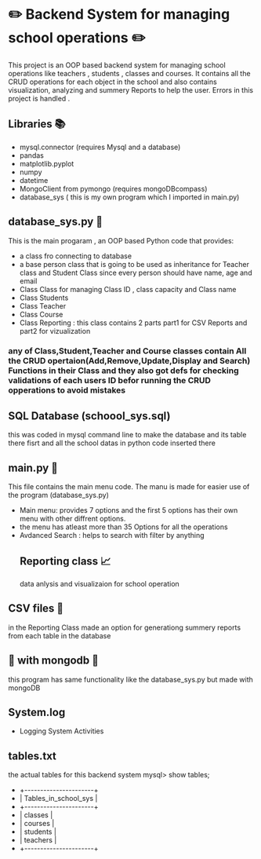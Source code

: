 # :pencil2: Backend System for managing school operations :pencil2:
This project is an OOP based backend system for managing school operations like teachers , students , classes and courses.
It contains all the CRUD operations for each object in the school and also contains visualization, analyzing and summery Reports to help the user.
Errors  in this project is handled .
## Libraries :books:
- mysql.connector (requires Mysql and a database)
- pandas 
- matplotlib.pyplot
- numpy
- datetime
- MongoClient from pymongo  (requires mongoDBcompass)
- database_sys ( this is my own program which I imported in main.py)
## database_sys.py :sunflower:
This is the main progaram , an OOP based Python code that provides:
- a class fro connecting to database
- a base person class that is going to be used as inheritance for Teacher class and Student Class since every person should have name, age and email 
- Class Class for managing Class ID , class capacity and Class name
- Class Students
- Class Teacher
- Class Course 
- Class Reporting : this class contains 2 parts part1 for CSV Reports and part2 for vizualization
### any of Class,Student,Teacher and Course classes contain All the CRUD opertaion(Add,Remove,Update,Display and Search) Functions in their Class and they also got defs for checking validations of each users ID befor running the CRUD opperations to avoid mistakes
## SQL Database (schoool_sys.sql)
this was coded in mysql command line to make the database and its table there fisrt and all the school datas in python code inserted there
## main.py :cherry_blossom:
This file contains the main menu code. The manu is made for easier use of the program (database_sys.py)
- Main menu: provides 7 options and the first 5 options has their own menu with other diffrent options.
- the menu has atleast more than 35 Options for all the operations
- Avdanced Search : helps to search with filter by anything
  ## Reporting class :chart_with_upwards_trend:
  data anlysis and visualizaion for school operation  
## CSV files :file_folder:
in the Reporting Class made an option for generationg summery reports from each table in the database 
## :leaves: with mongodb :leaves:
this program has same functionality like the database_sys.py but made with mongoDB 
## System.log
- Logging System Activities
## tables.txt 
the actual tables for this backend system
mysql> show tables;
- +----------------------+
- | Tables_in_school_sys |
- +----------------------+
- | classes              |
- | courses              |
- | students             |
- | teachers             |
- +----------------------+
